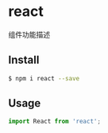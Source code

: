 # react

组件功能描述

## Install

```bash
$ npm i react --save
```

## Usage

```jsx
import React from 'react';
```
